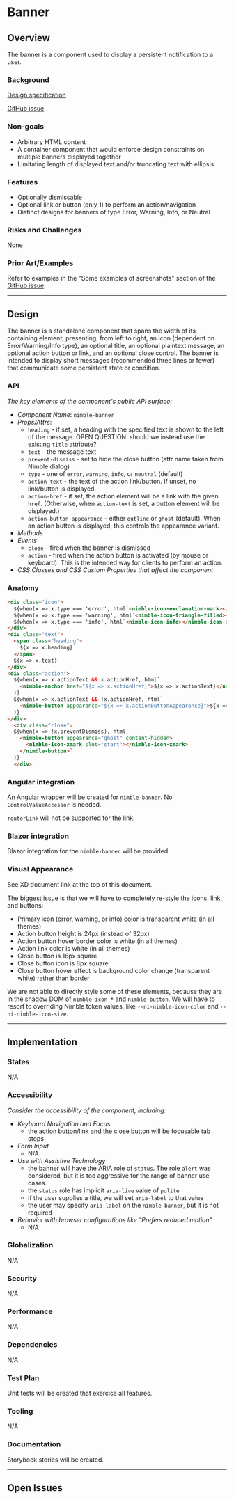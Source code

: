 # Banner

## Overview

The banner is a component used to display a persistent notification to a user.

### Background

[Design specification](https://xd.adobe.com/view/33ffad4a-eb2c-4241-b8c5-ebfff1faf6f6-66ac/screen/29c405f7-08ea-48b6-973f-546970b9dbab/)

[GitHub issue](https://github.com/ni/nimble/issues/305)

### Non-goals

- Arbitrary HTML content
- A container component that would enforce design constraints on multiple banners displayed together
- Limitating length of displayed text and/or truncating text with ellipsis

### Features

- Optionally dismissable
- Optional link or button (only 1) to perform an action/navigation
- Distinct designs for banners of type Error, Warning, Info, or Neutral

### Risks and Challenges

None

### Prior Art/Examples

Refer to examples in the "Some examples of screenshots" section of the [GitHub issue](https://github.com/ni/nimble/issues/305).

---

## Design

The banner is a standalone component that spans the width of its containing element, presenting, from left to right, an icon (dependent on Error/Warning/Info type), an optional title, an optional plaintext message, an optional action button or link, and an optional close control. The banner is intended to display short messages (recommended three lines or fewer) that communicate some persistent state or condition.

### API

*The key elements of the component's public API surface:*

- *Component Name*: `nimble-banner`
- *Props/Attrs*:
  - `heading` - if set, a heading with the specified text is shown to the left of the message. OPEN QUESTION: should we instead use the existing `title` attribute?
  - `text` - the message text
  - `prevent-dismiss` - set to hide the close button (attr name taken from Nimble dialog)
  - `type` - one of `error`, `warning`, `info`, or `neutral` (default)
  - `action-text` - the text of the action link/button. If unset, no link/button is displayed.
  - `action-href` - if set, the action element will be a link with the given `href`. (Otherwise, when `action-text` is set, a button element will be displayed.)
  - `action-button-appearance` - either `outline` or `ghost` (default). When an action button is displayed, this controls the appearance variant.
- *Methods*
- *Events*
  - `close` - fired when the banner is dismissed
  - `action` - fired when the action button is activated (by mouse or keyboard). This is the intended way for clients to perform an action.
- *CSS Classes and CSS Custom Properties that affect the component*

### Anatomy

```html
<div class="icon">
  ${when(x => x.type === 'error', html`<nimble-icon-exclamation-mark></nimble-icon-exclamation-mark>`)}
  ${when(x => x.type === 'warning', html`<nimble-icon-triangle-filled></nimble-icon-triangle-filled>`)}
  ${when(x => x.type === 'info', html`<nimble-icon-info></nimble-icon-info>`)}
</div>
<div class="text">
  <span class="heading">
    ${x => x.heading}
  </span>
  ${x => x.text}
</div>
<div class="action">
  ${when(x => x.actionText && x.actionHref, html`
    <nimble-anchor href="${x => x.actionHref}">${x => x.actionText}</nimble-anchor>`
  )}
  ${when(x => x.actionText && !x.actionHref, html`
    <nimble-button appearance="${x => x.actionButtonAppearance}">${x => x.actionText}</nimble-button>`
  )}
</div>
  <div class="close">
  ${when(x => !x.preventDismiss), html`
    <nimble-button appearance="ghost" content-hidden>
      <nimble-icon-xmark slot="start"></nimble-icon-xmark>
    </nimble-button>`
  )}
  </div>
```

### Angular integration

An Angular wrapper will be created for `nimble-banner`. No `ControlValueAccessor` is needed.

`routerLink` will not be supported for the link.

### Blazor integration

Blazor integration for the `nimble-banner` will be provided.

### Visual Appearance

See XD document link at the top of this document.

The biggest issue is that we will have to completely re-style the icons, link, and buttons:
- Primary icon (error, warning, or info) color is transparent white (in all themes)
- Action button height is 24px (instead of 32px)
- Action button hover border color is white (in all themes)
- Action link color is white (in all themes)
- Close button is 16px square
- Close button icon is 8px square
- Close button hover effect is background color change (transparent white) rather than border

We are not able to directly style some of these elements, because they are in the shadow DOM of  `nimble-icon-*` and `nimble-button`. We will have to resort to overriding Nimble token values, like `--ni-nimble-icon-color` and `--ni-nimble-icon-size`.

---

## Implementation

### States

N/A

### Accessibility

*Consider the accessibility of the component, including:*

- *Keyboard Navigation and Focus*
    - the action button/link and the close button will be focusable tab stops
- *Form Input*
    - N/A
- *Use with Assistive Technology*
  - the banner will have the ARIA role of `status`. The role `alert` was considered, but it is too aggressive for the range of banner use cases.
  - the `status` role has implicit `aria-live` value of `polite`
  - if the user supplies a title, we will set `aria-label` to that value
  - the user may specify `aria-label` on the `nimble-banner`, but it is not required
- *Behavior with browser configurations like "Prefers reduced motion"*
  - N/A

### Globalization

N/A

### Security

N/A

### Performance

N/A

### Dependencies

N/A

### Test Plan

Unit tests will be created that exercise all features.

### Tooling

N/A

### Documentation

Storybook stories will be created.

---
## Open Issues